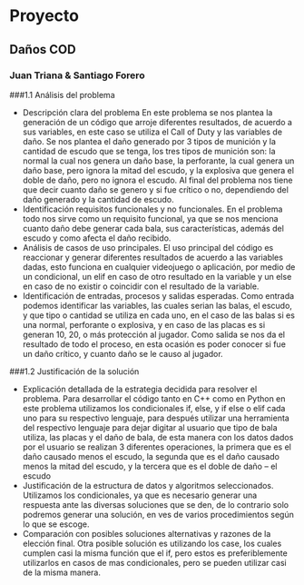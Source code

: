 # Proyecto
## Daños COD
### Juan Triana & Santiago Forero
  
###1.1 Análisis del problema
* Descripción clara del problema
En este problema se nos plantea la generación de un código que arroje diferentes resultados, de acuerdo a sus variables, en este caso se utiliza el Call of Duty y las variables de daño.
Se nos plantea el daño generado por 3 tipos de munición y la cantidad de escudo que se tenga, los tres tipos de munición son: la normal la cual nos genera un daño base, la perforante, la cual genera un daño base, pero ignora la mitad del escudo, y la explosiva que genera el doble de daño, pero no ignora el escudo.
Al final del problema nos tiene que decir cuanto daño se genero y si fue crítico o no, dependiendo del daño generado y la cantidad de escudo.
* Identificación requisitos funcionales y no funcionales.
En el problema todo nos sirve como un requisito funcional, ya que se nos menciona cuanto daño debe generar cada bala, sus características, además del escudo y como afecta el daño recibido.
* Análisis de casos de uso principales.
El uso principal del código es reaccionar y generar diferentes resultados de acuerdo a las variables dadas, esto funciona en cualquier videojuego o aplicación, por medio de un condicional, un elif en caso de otro resultado en la variable y un else en caso de no existir o coincidir con el resultado de la variable.
*  Identificación de entradas, procesos y salidas esperadas.
Como entrada podemos identificar las variables, las cuales serian las balas, el escudo, y que tipo o cantidad se utiliza en cada uno, en el caso de las balas si es una normal, perforante o explosiva, y en caso de las placas es si generan 10, 20, o más protección al jugador.
Como salida se nos da el resultado de todo el proceso, en esta ocasión es poder conocer si fue un daño crítico, y cuanto daño se le causo al jugador.
  
###1.2 Justificación de la solución
*	Explicación detallada de la estrategia decidida para resolver el problema.
Para desarrollar el código tanto en C++  como en Python en este problema utilizamos los condicionales if, else, y if else o elif cada uno para su respectivo lenguaje, para después utilizar una herramienta del respectivo lenguaje para dejar digitar al usuario que tipo de bala utiliza, las placas y el daño de bala, de esta manera con los datos dados por el usuario se realizan 3 diferentes operaciones, la primera que es el daño causado menos el escudo, la segunda que es el daño causado menos la mitad del escudo, y la tercera que es el doble de daño – el escudo
*	Justificación de la estructura de datos y algoritmos seleccionados.
Utilizamos los condicionales, ya que es necesario generar una respuesta ante las diversas soluciones que se den, de lo contrario solo podremos generar una solución, en ves de varios procedimientos según lo que se escoge.
*	Comparación con posibles soluciones alternativas y razones de la elección final.
Otra posible solución es utilizando los case, los cuales cumplen casi la misma función que el if, pero estos es preferiblemente utilizarlos en casos de mas condicionales, pero se pueden utilizar casi de la misma manera.
